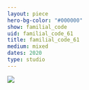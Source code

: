 ```yaml
---
layout: piece
hero-bg-color: "#000000"
show: familial_code
uid: familial_code_61
title: familial_code_61
medium: mixed
dates: 2020
type: studio
---
```


<img src="{{site.baseurl}}img/{{page.type}}/{{page.show}}/{{page.uid}}.jpg" class="piece-photo"/>
